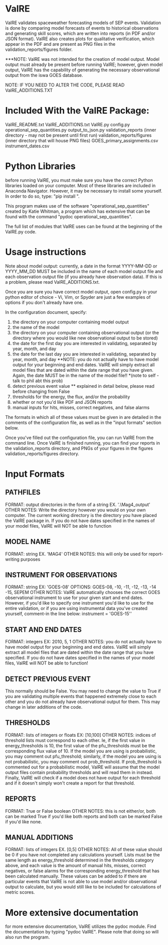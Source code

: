 # ValRE

ValRE validates spaceweather forecasting models of SEP events. Validation is done by
comparing model forecasts of events to historical observations and generating skill scores,
which are written into reports (in PDF and/or JSON format). ValRE also creates plots
for qualitative verification, which appear in the PDF and are present as PNG files in the
validation_reports/figures folder.

***NOTE: ValRE was not intended for the creation of model output. Model output must already
be present before running ValRE; however, given model output, ValRE has the capability of
generating the necessary observational output from the iswa GOES database.

NOTE: IF YOU NEED TO ALTER THE CODE, PLEASE READ ValRE_ADDITIONS.TXT

Included With the ValRE Package:
================================
ValRE_README.txt
ValRE_ADDITIONS.txt
ValRE.py
config.py
operational_sep_quantities.py
output_to_json.py
validation_reports (inner directory - may not be present until first run)
validation_reports/figures (inner directory that will house PNG files)
GOES_primary_assignments.csv
instrument_dates.csv

Python Libraries
================
before running ValRE, you must make sure you have the correct Python libraries loaded on your computer.
Most of these libraries are included in Anaconda Navigator. However, it may be necessary to install some
yourself. In order to do so, type: "pip install <library>".

This program makes use of the software "operational_sep_quantities" created by Katie Whitman, a program
which has extensive that can be found with the command "pydoc operational_sep_quantities".

The full list of modules that ValRE uses can be found at the beginning of the ValRE.py code.

Usage instructions
==================
Note about model output: currently, a date in the format YYYY-MM-DD or YYYY_MM_DD MUST be included in the name of
each model output file and each observation output file (if you already have observation data). If this
is a problem, please read ValRE_ADDITIONS.txt.

Once you are sure you have correct model output, open config.py in your python editor of choice -
Vi, Vim, or Spyder are just a few examples of options if you don't already have one.

In the configuration document, specify:
1. the directory on your computer containing model output
2. the name of the model
3. the directory on your computer containing observational output (or the directory where you would like
   new observational output to be stored)
4. the date for the first day you are interested in validating, separated by year, month, and day
5. the date for the last day you are interested in validating, separated by year, month, and day
   **NOTE: you do not actually have to have model output for your beginning and end dates. ValRE will
   simply extract all model files that are dated within the date range that you have given. Again, the
   date MUST be in the name of the model file!! *(note to self - talk to phil abt this prob)
6. detect previous event value ** explained in detail below, please read before changing from False
7. thresholds for the energy, the flux, and/or the probability
8. whether or not you'd like PDF and JSON reports
9. manual inputs for hits, misses, correct negatives, and false alarms

The formats in which all of these values must be given in are detailed in the comments of the
configuration file, as well as in the "input formats" section below.

Once you've filled out the configuration file, you can run ValRE from the command line. Once ValRE is finished
running, you can find your reports in the validation_reports directory, and PNGs of your figures in the figures
validation_reports/figures directory.

Input Formats
=============
PATHFILES
---
FORMAT: output directories in the form of a string
EX. '.\Mag4_output'
OTHER NOTES: Write the directory however you would on your own computer.
The current working directory is the directory you have placed the ValRE package in.
If you do not have dates specified in the names
of your model files, ValRE will NOT be able to function

MODEL NAME
---
FORMAT: string
EX. 'MAG4'
OTHER NOTES: this will only be used for report-writing purposes

INSTRUMENT FOR OBSERVATIONS
---
FORMAT: string
EX: 'GOES-08'
OPTIONS: GOES-08, -10, -11, -12, -13, -14 -15, SEPEM
OTHER NOTES: ValRE automatically chooses the correct GOES observational instrument to
use for your given start and end dates. However, if you'd like to specify one instrument
you'd like to use for the entire validation, or if you are using instrumental data
you've created yourself, comment-in the line below:
instrument = 'GOES-15''

START AND END DATES
---
FORMAT: integers
EX: 2010, 5, 1
OTHER NOTES: you do not actually have to have model output for your beginning and
end dates. ValRE will simply extract all model files that are dated within the date
range that you have specified. If you do not have dates specified in the names
of your model files, ValRE will NOT be able to function!

DETECT PREVIOUS EVENT
---
This normally should be False. You may need to change the value to True if you are validating multiple events that happened extremely 
close to each other and you do not already have observational output for them. This may change in later additions of the code.

THRESHOLDS
---
FORMAT: lists of integers or floats
EX: [10,100]
OTHER NOTES: indices of threshold lists must correspond to each other. Ie, if the first
value in energy_thresholds is 10, the first value of the pfu_thresholds must be the
corresponding flux value of 10. If the model you are using is probabilistic, you may
comment out pfu_threshold; similarly, if the model you are using is not probabilistic,
you may comment out prob_threshold. If prob_threshold is commented out for a
probabilistic model, ValRE will assume that the model output files contain probability
thresholds and will read them in instead.
Finally, ValRE will check if a model does not have output for each threshold and
if it doesn't simply won't create a report for that threshold.

REPORTS
---
FORMAT: True or False boolean
OTHER NOTES: this is not either/or, both can be marked True if you'd like both reports
and both can be marked False if you'd like none.

MANUAL ADDITIONS
---
FORMAT: lists of integers
EX. [0,5]
OTHER NOTES: All of these value should be 0 if you have not completed any calculations yourself. Lists must be the same length as 
energy_threshold determined in the thresholds category above, and each value is the amount of manual hits, misses, correct negatives, or 
false alarms for the corresponding energy_threshold that has been calculated manually. These values can be added to if there are 
particular events that ValRE is not able to use model and/or observational output to calculate, but you would still like to be included 
for calculations of metric scores.

More extensive documentation
============================
for more extensive documentation, ValRE utilizes the pydoc module. Find the documentation by typing
"pydoc ValRE". Please note that doing so will also run the program. 
